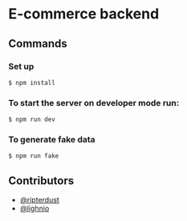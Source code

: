 # E-commerce backend

## Commands

### Set up

`$ npm install`

### To start the server on developer mode run:

`$ npm run dev`

### To generate fake data

`$ npm run fake`

## Contributors

* [@ripterdust](https://github.com/ripterdust)
* [@lighnio](https://github.com/lighnio)
  